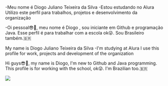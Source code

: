 -Meu nome é  Diogo Juliano Teixeira da Silva -Estou estudando no Alura Utilizo este perfil para trabalhos, projetos e desenvolvimento da organização

-Oi pessoal😎👋, meu nome é Diogo , sou iniciante em Github e programação Java. Esse perfil é para trabalhar com a escola ok😜. Sou Brasileiro também.🇧🇷

My name is Diogo Juliano Teixeira da Silva -I'm studying at Alura I use this profile for work, projects and development of the organization

Hi guys😎👋, my name is Diogo, I'm new to Github and Java programming. This profile is for working with the school, ok😜. I'm Brazilian too.🇧🇷


![](https://media.tenor.com/a_JvvZ_a5dAAAAAi/sonic-fox.gif)
